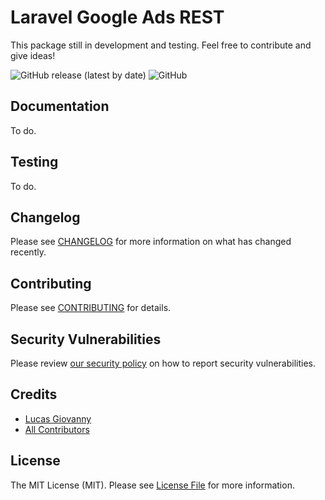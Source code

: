 # Laravel Google Ads REST

This package still in development and testing. Feel free to contribute and give ideas!

![GitHub release (latest by date)](https://img.shields.io/github/v/release/lucasgiovanny/laravel-google-ads-rest?label=last%20version)
![GitHub](https://img.shields.io/github/license/lucasgiovanny/laravel-google-ads-rest)

## Documentation

To do.

## Testing

To do.

## Changelog

Please see [CHANGELOG](CHANGELOG.md) for more information on what has changed recently.

## Contributing

Please see [CONTRIBUTING](.github/CONTRIBUTING.md) for details.

## Security Vulnerabilities

Please review [our security policy](../../security/policy) on how to report security vulnerabilities.

## Credits

-   [Lucas Giovanny](https://github.com/lucasgiovanny)
-   [All Contributors](../../contributors)

## License

The MIT License (MIT). Please see [License File](LICENSE.md) for more information.
